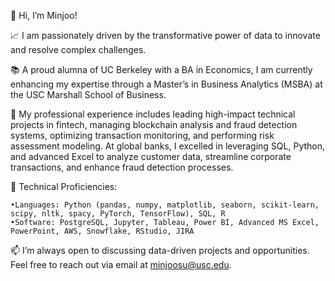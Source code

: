 👋 Hi, I’m Minjoo!

📈 I am passionately driven by the transformative power of data to innovate and resolve complex challenges.

📚 A proud alumna of UC Berkeley with a BA in Economics, I am currently enhancing my expertise through a Master’s in Business Analytics (MSBA) at the USC Marshall School of Business.

💼 My professional experience includes leading high-impact technical projects in fintech, managing blockchain analysis and fraud detection systems, optimizing transaction monitoring, and performing risk assessment modeling. At global banks, I excelled in leveraging SQL, Python, and advanced Excel to analyze customer data, streamline corporate transactions, and enhance fraud detection processes.

🎯 Technical Proficiencies:

	•Languages: Python (pandas, numpy, matplotlib, seaborn, scikit-learn, scipy, nltk, spacy, PyTorch, TensorFlow), SQL, R
	•Software: PostgreSQL, Jupyter, Tableau, Power BI, Advanced MS Excel, PowerPoint, AWS, Snowflake, RStudio, JIRA

📫 I’m always open to discussing data-driven projects and opportunities. Feel free to reach out via email at minjoosu@usc.edu.

